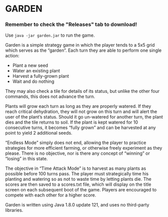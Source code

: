 # GARDEN

### Remember to check the "Releases" tab to download!

Use `java -jar garden.jar` to run the game.

Garden is a simple strategy game in which the player tends to a 5x5 grid which serves as the “garden”. Each turn they are able to perform one single action:
*	Plant a new seed
*	Water an existing plant
*	Harvest a fully-grown plant
*	Wait and do nothing

They may also check a tile for details of its status, but unlike the other four commands, this does not advance the turn.

Plants will grow each turn as long as they are properly watered. If they reach critical dehydration, they will not grow on this turn and will alert the user of the plant’s status. Should it go un-watered for another turn, the plant dies and the tile returns to soil. If the plant is kept watered for 10 consecutive turns, it becomes “fully grown” and can be harvested at any point to yield 2 additional seeds.

“Endless Mode” simply does not end, allowing the player to practice strategies for more efficient farming, or otherwise freely experiment as they please. There is no objective, nor is there any concept of “winning” or “losing” in this state.

The objective in “Time Attack Mode” is to harvest as many plants as possible before 100 turns pass. The player must strategically time his planting and watering so as not to waste time by letting plants die. The scores are then saved to a scores.txt file, which will display on the title screen on each subsequent boot of the game. Players are encouraged to compete with each other for a higher score.

Garden is written using Java 1.8.0 update 121, and uses no third-party libraries.
